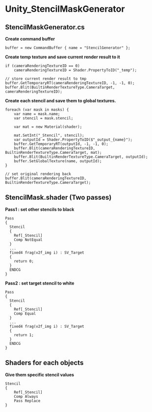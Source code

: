 # Unity_StencilMaskGenerator

## StencilMaskGenerator.cs

**Create command buffer**
```
buffer = new CommandBuffer { name = "StencilGenerator" };
```
**Create temp texture and save current render result to it**
```
if (cameraRenderingTextureID == 0)
    cameraRenderingTextureID = Shader.PropertyToID("_temp");

// store current render result to tmp
buffer.GetTemporaryRT(cameraRenderingTextureID, -1, -1, 0);
buffer.Blit(BuiltinRenderTextureType.CameraTarget, cameraRenderingTextureID);
```

**Create each stencil and save them to global textures.**
```
foreach (var mask in masks) {
    var name = mask.name;
    var stencil = mask.stencil;

    var mat = new Material(shader);

    mat.SetInt("_Stencil", stencil);
    var outputId = Shader.PropertyToID($"_output_{name}");
    buffer.GetTemporaryRT(outputId, -1, -1, 0);
    buffer.Blit(cameraRenderingTextureID, BuiltinRenderTextureType.CameraTarget, mat);
    buffer.Blit(BuiltinRenderTextureType.CameraTarget, outputId);
    buffer.SetGlobalTexture(name, outputId);
}

// set original rendering back
buffer.Blit(cameraRenderingTextureID, BuiltinRenderTextureType.CameraTarget);
```

## StencilMask.shader (Two passes)
**Pass1 : set other stencils to black**
```
Pass
{
  Stencil
  {
    Ref[_Stencil]
    Comp NotEqual
  }
  ...
  fixed4 frag(v2f_img i) : SV_Target
  {
    return 0;
  }
  ENDCG
}
```
**Pass2 : set target stencil to white**
```
Pass
{
  Stencil
  {
    Ref[_Stencil]
    Comp Equal
  }
  ...
  fixed4 frag(v2f_img i) : SV_Target
  {
    return 1;
  }
  ENDCG
}
```

## Shaders for each objects
**Give them specific stencil values**
```
Stencil
{
    Ref[_Stencil]
    Comp Always
    Pass Replace
}
```
